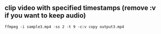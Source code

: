 ## clip video with specified timestamps (remove :v if you want to keep audio)

`ffmpeg -i sample3.mp4 -ss 2 -t 9 -c:v copy output3.mp4`
